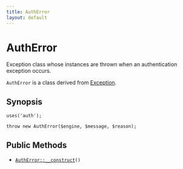 ```yaml
---
title: AuthError
layout: default
---
```


# AuthError

Exception class whose instances are thrown when an authentication exception
occurs.

<code>AuthError</code> is a class derived from <a href="Exception">Exception</a>.

## Synopsis

<pre><code>uses('auth');

throw new AuthError($engine, $message, $reason);
</code></pre>
## Public Methods

* <code><a href="AuthError%3A%3A__construct">AuthError::__construct</a>()</code>

